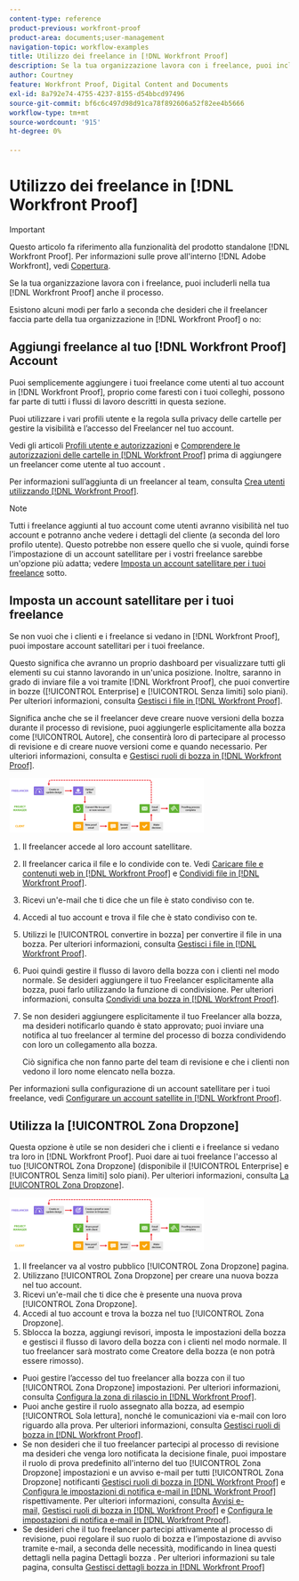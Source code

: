 ```yaml
---
content-type: reference
product-previous: workfront-proof
product-area: documents;user-management
navigation-topic: workflow-examples
title: Utilizzo dei freelance in [!DNL Workfront Proof]
description: Se la tua organizzazione lavora con i freelance, puoi includerli nella tua [!DNL Workfront Proof] anche il processo.
author: Courtney
feature: Workfront Proof, Digital Content and Documents
exl-id: 8a792e74-4755-4237-8155-d54bbcd97496
source-git-commit: bf6c6c497d98d91ca78f892606a52f82ee4b5666
workflow-type: tm+mt
source-wordcount: '915'
ht-degree: 0%

---
```


# Utilizzo dei freelance in [!DNL Workfront Proof]

>[!IMPORTANT]
>
>Questo articolo fa riferimento alla funzionalità del prodotto standalone [!DNL Workfront Proof]. Per informazioni sulle prove all&#39;interno [!DNL Adobe Workfront], vedi [Copertura](../../../review-and-approve-work/proofing/proofing.md).

Se la tua organizzazione lavora con i freelance, puoi includerli nella tua [!DNL Workfront Proof] anche il processo.

Esistono alcuni modi per farlo a seconda che desideri che il freelancer faccia parte della tua organizzazione in [!DNL Workfront Proof] o no:

## Aggiungi freelance al tuo [!DNL Workfront Proof] Account

Puoi semplicemente aggiungere i tuoi freelance come utenti al tuo account in [!DNL Workfront Proof], proprio come faresti con i tuoi colleghi, possono far parte di tutti i flussi di lavoro descritti in questa sezione.

Puoi utilizzare i vari profili utente e la regola sulla privacy delle cartelle per gestire la visibilità e l’accesso del Freelancer nel tuo account.

Vedi gli articoli  [Profili utente e autorizzazioni](https://support.workfront.com/hc/https://support.workfront.com/hc/en-us/articles/115004087428-User-profiles-and-permissions) e [Comprendere le autorizzazioni delle cartelle in [!DNL Workfront Proof]](../../../workfront-proof/wp-work-proofsfiles/organize-your-work/folder-permissions.md) prima di aggiungere un freelancer come utente al tuo account .

Per informazioni sull’aggiunta di un freelancer al team, consulta [Crea utenti utilizzando [!DNL Workfront Proof]](../../../workfront-proof/wp-mnguserscontacts/users/create-users.md).

>[!NOTE]
>
>Tutti i freelance aggiunti al tuo account come utenti avranno visibilità nel tuo account e potranno anche vedere i dettagli del cliente (a seconda del loro profilo utente). Questo potrebbe non essere quello che si vuole, quindi forse l&#39;impostazione di un account satellitare per i vostri freelance sarebbe un&#39;opzione più adatta; vedere [Imposta un account satellitare per i tuoi freelance](https://support.workfront.com/knowledge/articles/115004259868/en-us?brand_id=662728&amp;return_to=%2Fhc%2Fen-us%2Farticles%2F115004259868#Option-B---set-up-a-satellite-account-for-your-freelancers) sotto.

## Imposta un account satellitare per i tuoi freelance

Se non vuoi che i clienti e i freelance si vedano in [!DNL Workfront Proof], puoi impostare account satellitari per i tuoi freelance.

Questo significa che avranno un proprio dashboard per visualizzare tutti gli elementi su cui stanno lavorando in un&#39;unica posizione. Inoltre, saranno in grado di inviare file a voi tramite [!DNL Workfront Proof], che puoi convertire in bozze ([!UICONTROL Enterprise] e [!UICONTROL Senza limiti] solo piani). Per ulteriori informazioni, consulta [Gestisci i file in [!DNL Workfront Proof]](../../../workfront-proof/wp-work-proofsfiles/manage-your-work/manage-files.md).

Significa anche che se il freelancer deve creare nuove versioni della bozza durante il processo di revisione, puoi aggiungerle esplicitamente alla bozza come [!UICONTROL Autore], che consentirà loro di partecipare al processo di revisione e di creare nuove versioni come e quando necessario. Per ulteriori informazioni, consulta e [Gestisci ruoli di bozza in [!DNL Workfront Proof]](../../../workfront-proof/wp-work-proofsfiles/share-proofs-and-files/manage-proof-roles.md).

![freelancers_-_option_B.png](assets/freelancers---option-b-350x98.png)

1. Il freelancer accede al loro account satellitare.
1. Il freelancer carica il file e lo condivide con te. Vedi [Caricare file e contenuti web in [!DNL Workfront Proof]](../../../workfront-proof/wp-work-proofsfiles/create-proofs-and-files/upload-files-web-content.md) e [Condividi file in [!DNL Workfront Proof]](../../../workfront-proof/wp-work-proofsfiles/share-proofs-and-files/share-files.md).

1. Ricevi un&#39;e-mail che ti dice che un file è stato condiviso con te.
1. Accedi al tuo account e trova il file che è stato condiviso con te.
1. Utilizzi le [!UICONTROL convertire in bozza] per convertire il file in una bozza. Per ulteriori informazioni, consulta [Gestisci i file in [!DNL Workfront Proof]](../../../workfront-proof/wp-work-proofsfiles/manage-your-work/manage-files.md).
1. Puoi quindi gestire il flusso di lavoro della bozza con i clienti nel modo normale. Se desideri aggiungere il tuo Freelancer esplicitamente alla bozza, puoi farlo utilizzando la funzione di condivisione. Per ulteriori informazioni, consulta [Condividi una bozza in [!DNL Workfront Proof]](../../../workfront-proof/wp-work-proofsfiles/share-proofs-and-files/share-proof.md).
1. Se non desideri aggiungere esplicitamente il tuo Freelancer alla bozza, ma desideri notificarlo quando è stato approvato; puoi inviare una notifica al tuo freelancer al termine del processo di bozza condividendo con loro un collegamento alla bozza.

   Ciò significa che non fanno parte del team di revisione e che i clienti non vedono il loro nome elencato nella bozza.

Per informazioni sulla configurazione di un account satellitare per i tuoi freelance, vedi  [Configurare un account satellite in [!DNL Workfront Proof]](../../../workfront-proof/wp-acct-admin/satellite-accounts/configure-sat-acct-in-wp.md).

## Utilizza la [!UICONTROL Zona Dropzone]

Questa opzione è utile se non desideri che i clienti e i freelance si vedano tra loro in [!DNL Workfront Proof]. Puoi dare ai tuoi freelance l&#39;accesso al tuo [!UICONTROL Zona Dropzone] (disponibile il [!UICONTROL Enterprise] e [!UICONTROL Senza limiti] solo piani). Per ulteriori informazioni, consulta [La [!UICONTROL Zona Dropzone]](../../../workfront-proof/wp-work-proofsfiles/create-proofs-and-files/dropzone.md).

![freelance_-_option_C_-_dropzone.png](assets/freelancers---option-c---dropzone-350x98.png)

1. Il freelancer va al vostro pubblico [!UICONTROL Zona Dropzone] pagina.
1. Utilizzano [!UICONTROL Zona Dropzone] per creare una nuova bozza nel tuo account.
1. Ricevi un&#39;e-mail che ti dice che è presente una nuova prova [!UICONTROL Zona Dropzone].
1. Accedi al tuo account e trova la bozza nel tuo [!UICONTROL Zona Dropzone].
1. Sblocca la bozza, aggiungi revisori, imposta le impostazioni della bozza e gestisci il flusso di lavoro della bozza con i clienti nel modo normale. Il tuo freelancer sarà mostrato come Creatore della bozza (e non potrà essere rimosso).

* Puoi gestire l’accesso del tuo freelancer alla bozza con il tuo [!UICONTROL Zona Dropzone] impostazioni. Per ulteriori informazioni, consulta [Configura la zona di rilascio in [!DNL Workfront Proof]](../../../workfront-proof/wp-acct-admin/account-settings/configure-dropzone-in-wp.md).
* Puoi anche gestire il ruolo assegnato alla bozza, ad esempio [!UICONTROL Sola lettura], nonché le comunicazioni via e-mail con loro riguardo alla prova. Per ulteriori informazioni, consulta [Gestisci ruoli di bozza in [!DNL Workfront Proof]](../../../workfront-proof/wp-work-proofsfiles/share-proofs-and-files/manage-proof-roles.md).
* Se non desideri che il tuo freelancer partecipi al processo di revisione ma desideri che venga loro notificata la decisione finale, puoi impostare il ruolo di prova predefinito all&#39;interno del tuo [!UICONTROL Zona Dropzone] impostazioni e un avviso e-mail per tutti [!UICONTROL Zona Dropzone] notificanti [Gestisci ruoli di bozza in [!DNL Workfront Proof]](../../../workfront-proof/wp-work-proofsfiles/share-proofs-and-files/manage-proof-roles.md) e [Configura le impostazioni di notifica e-mail in [!DNL Workfront Proof]](../../../workfront-proof/wp-emailsntfctns/email-alerts/config-email-notification-settings-wp.md) rispettivamente. Per ulteriori informazioni, consulta [Avvisi e-mail,](https://support.workfront.com/hc/en-us/sections/115000911867-Email-alerts) [Gestisci ruoli di bozza in [!DNL Workfront Proof]](../../../workfront-proof/wp-work-proofsfiles/share-proofs-and-files/manage-proof-roles.md) e [Configura le impostazioni di notifica e-mail in [!DNL Workfront Proof]](../../../workfront-proof/wp-emailsntfctns/email-alerts/config-email-notification-settings-wp.md).
* Se desideri che il tuo freelancer partecipi attivamente al processo di revisione, puoi regolare il suo ruolo di bozza e l’impostazione di avviso tramite e-mail, a seconda delle necessità, modificando in linea questi dettagli nella pagina Dettagli bozza . Per ulteriori informazioni su tale pagina, consulta [Gestisci dettagli bozza in [!DNL Workfront Proof]](../../../workfront-proof/wp-work-proofsfiles/manage-your-work/manage-proof-details.md)
